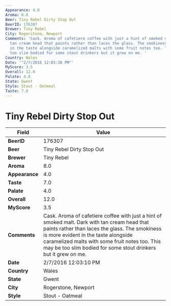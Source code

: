 ```yaml
---
Appearance: 4.0
Aroma: 8.0
Beer: Tiny Rebel Dirty Stop Out
BeerID: 176307
Brewer: Tiny Rebel
City: Rogerstone, Newport
Comments: 'Cask. Aroma of cafetiere coffee with just a hint of smoked malt. Dark with
  tan cream head that paints rather than laces the glass. The smokiness is more evident
  in the taste alongside caramelized malts with some fruit notes too. This may be
  too slim bodied for some stout drinkers but it grew on me. '
Country: Wales
Date: '"2/7/2016 12:03:10 PM"'
MyScore: 3.5
Overall: 12.0
Palate: 4.0
State: Gwent
Style: Stout - Oatmeal
Taste: 7.0
---
```


# Tiny Rebel Dirty Stop Out

| Field         | Value |
|---------------|-------|
| **BeerID** | 176307 |
| **Beer** | Tiny Rebel Dirty Stop Out |
| **Brewer** | Tiny Rebel |
| **Aroma** | 8.0 |
| **Appearance** | 4.0 |
| **Taste** | 7.0 |
| **Palate** | 4.0 |
| **Overall** | 12.0 |
| **MyScore** | 3.5 |
| **Comments** | Cask. Aroma of cafetiere coffee with just a hint of smoked malt. Dark with tan cream head that paints rather than laces the glass. The smokiness is more evident in the taste alongside caramelized malts with some fruit notes too. This may be too slim bodied for some stout drinkers but it grew on me.  |
| **Date** | 2/7/2016 12:03:10 PM |
| **Country** | Wales |
| **State** | Gwent |
| **City** | Rogerstone, Newport |
| **Style** | Stout - Oatmeal |

